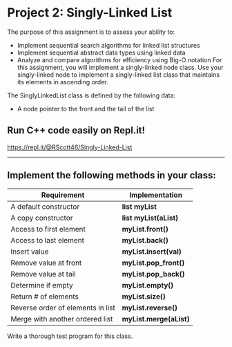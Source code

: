 # Project 2: Singly-Linked List
The purpose of this assignment is to assess your ability to:

* Implement sequential search algorithms for linked list structures
* Implement sequential abstract data types using linked data
* Analyze and compare algorithms for efficiency using Big-O notation
For this assignment, you will implement a singly-linked node class. Use your singly-linked node to implement a singly-linked list class that maintains its elements in ascending order.  

The SinglyLinkedList class is defined by the following data:
* A node pointer to the front and the tail of the list

## Run C++ code easily on Repl.it!
https://repl.it/@RScott46/Singly-Linked-List

---

## Implement the following methods in your class:
|  Requirement                          | Implementation |
| -------------                         | ------------- |
| A default constructor 			          | **list<T> myList**  |
| A copy constructor                    | **list<T> myList(aList)**  |            
| Access to first element		            | **myList.front()**|
| Access to last element			          | **myList.back()**|
| Insert value 				                  | **myList.insert(val)**|
| Remove value at front			            | **myList.pop_front()**|
| Remove value at tail			            | **myList.pop_back()**|
| Determine if empty			              | **myList.empty()**|
| Return # of elements			            | **myList.size()**|
| Reverse order of elements in list	    | **myList.reverse()**|
| Merge with another ordered list	      | **myList.merge(aList)**|

Write a thorough test program for this class. 
